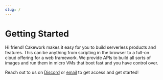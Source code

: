 ```yaml
---
slug: /
---
```


# Getting Started

Hi friend! Cakework makes it easy for you to build serverless products and features. This can be anything from scripting in the browser to a full-on cloud offering for a web framework. We provide APIs to build all sorts of images and run them in micro VMs that boot fast and you have control over. 

Reach out to us on [Discord](https://discord.gg/yB6GvheDcP) or [email](mailto:eric@cakework.com) to get access and get started!